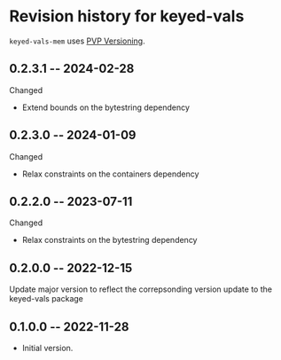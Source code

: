 # Revision history for keyed-vals

`keyed-vals-mem` uses [PVP Versioning][1].

## 0.2.3.1 -- 2024-02-28

Changed

* Extend bounds on the bytestring dependency

## 0.2.3.0 -- 2024-01-09

Changed

* Relax constraints on the containers dependency

## 0.2.2.0 -- 2023-07-11

Changed

* Relax constraints on the bytestring dependency

## 0.2.0.0 -- 2022-12-15

Update major version to reflect the correpsonding version update to the
keyed-vals package

## 0.1.0.0 -- 2022-11-28

* Initial version.

[1]: https://pvp.haskell.org
